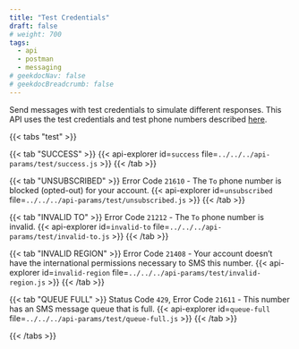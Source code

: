 ```yaml
---
title: "Test Credentials"
draft: false
# weight: 700
tags:
  - api
  - postman
  - messaging
# geekdocNav: false
# geekdocBreadcrumb: false
---
```


Send messages with test credentials to simulate different responses. This API uses the test credentials and test phone numbers described [here](/messaging/test-credentials/).


{{< tabs "test" >}}

{{< tab "SUCCESS" >}}
{{< api-explorer id=`success` file=`../../../api-params/test/success.js` >}}
{{< /tab >}}

{{< tab "UNSUBSCRIBED" >}}
Error Code `21610` - The `To` phone number is blocked (opted-out) for your account.
{{< api-explorer id=`unsubscribed` file=`../../../api-params/test/unsubscribed.js` >}}
{{< /tab >}}

{{< tab "INVALID TO" >}}
Error Code `21212` - The `To` phone number is invalid.
{{< api-explorer id=`invalid-to` file=`../../../api-params/test/invalid-to.js` >}}
{{< /tab >}}

{{< tab "INVALID REGION" >}}
Error Code `21408` - Your account doesn’t have the international permissions necessary to SMS this number.
{{< api-explorer id=`invalid-region` file=`../../../api-params/test/invalid-region.js` >}}
{{< /tab >}}

{{< tab "QUEUE FULL" >}}
Status Code `429`, Error Code `21611` - This number has an SMS message queue that is full.
{{< api-explorer id=`queue-full` file=`../../../api-params/test/queue-full.js` >}}
{{< /tab >}}

{{< /tabs >}}
